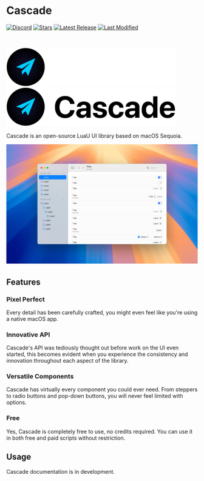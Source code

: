# Cascade

[stars]: https://github.com/biggaboy212/Cascade/stargazers
[lastrel]: https://github.com/biggaboy212/Cascade/releases/latest
[lastcom]: https://github.com/biggaboy212/Cascade/commits
[disc]: https://discord.gg/2cB4vBAEWk

[badges/stars]: https://img.shields.io/github/stars/biggaboy212/Cascade?label=Stars&logo=GitHub
[badges/lastrel]: https://img.shields.io/github/v/release/biggaboy212/Cascade?label=Latest%20Release
[badges/lastcom]: https://img.shields.io/github/last-commit/biggaboy212/Cascade?label=Last%20Modifed
[badges/disc]: https://img.shields.io/discord/1384338360012898406?&label=Discord

[![Discord][badges/disc]][disc]
[![Stars][badges/stars]][stars]
[![Latest Release][badges/lastrel]][lastrel]
[![Last Modified][badges/lastcom]][lastcom]

</br>

![Cascade span dark](Assets/cascade_span_dark.png#gh-dark-mode-only)
![Cascade span light](Assets/cascade_span_light.png#gh-light-mode-only)

Cascade is an open-source LuaU UI library based on macOS Sequoia.

![Cascade](assets/cascade_show.png)

## Features

### Pixel Perfect

Every detail has been carefully crafted, you might even feel like you're using a native macOS app.

### Innovative API

Cascade's API was tediously thought out before work on the UI even started, this becomes evident when you experience the consistency and innovation throughout each aspect of the library.

### Versatile Components

Cascade has virtually every component you could ever need. From steppers to radio buttons and pop-down buttons, you will never feel limited with options.

### Free

Yes, Cascade is completely free to use, no credits required. You can use it in both free and paid scripts without restriction.

## Usage

Cascade documentation is in development.

